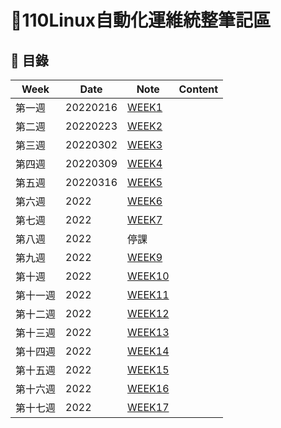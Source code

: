 # 📓110Linux自動化運維統整筆記區  

## 💭 目錄
|  Week  |  Date  |  Note  | Content | 
| ------ | ------ | ------ | ------ |
| 第一週 | 20220216 | [WEEK1](WEEK1/week1.md) |  |
| 第二週 | 20220223 | [WEEK2](WEEK2/week2.md) |  |
| 第三週 | 20220302 | [WEEK3](WEEK3/week3.md) |  |
| 第四週 | 20220309 | [WEEK4](WEEK4/week4.md) |  |
| 第五週 | 20220316 | [WEEK5](WEEK5/week5.md) |  |
| 第六週 | 2022 | [WEEK6](WEEK6/week6.md) |  |
| 第七週 | 2022 | [WEEK7](WEEK7/week7.md) |  |
| 第八週 | 2022 | 停課 |  |
| 第九週 | 2022 | [WEEK9](WEEK9/week9.md) |  |
| 第十週 | 2022 | [WEEK10](WEEL10/week10.md) |  |
| 第十一週 | 2022 | [WEEK11]() |  |
| 第十二週 | 2022 | [WEEK12]() |  |
| 第十三週 | 2022 | [WEEK13]() |  |
| 第十四週 | 2022 | [WEEK14]() |  |
| 第十五週 | 2022 | [WEEK15]() |  |
| 第十六週 | 2022 | [WEEK16]() |  |
| 第十七週 | 2022 | [WEEK17]() |  |

